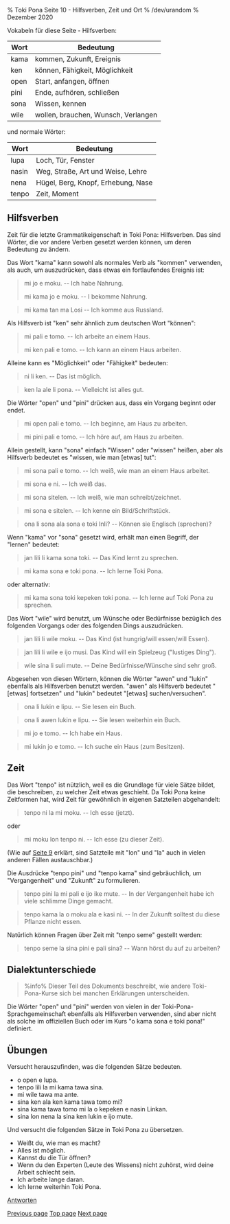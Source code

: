 % Toki Pona Seite 10 - Hilfsverben, Zeit und Ort
% /dev/urandom
% Dezember 2020

Vokabeln für diese Seite - Hilfsverben:

| Wort  | Bedeutung                           |
|-------|-------------------------------------|
| kama  | kommen, Zukunft, Ereignis           |
| ken   | können, Fähigkeit, Möglichkeit      |
| open  | Start, anfangen, öffnen             |
| pini  | Ende, aufhören, schließen           |
| sona  | Wissen, kennen                      |
| wile  | wollen, brauchen, Wunsch, Verlangen |

und normale Wörter:

| Wort  | Bedeutung                          |
|-------|------------------------------------|
| lupa  | Loch, Tür, Fenster                 |
| nasin | Weg, Straße, Art und Weise, Lehre  |
| nena  | Hügel, Berg, Knopf, Erhebung, Nase |
| tenpo | Zeit, Moment                       |

## Hilfsverben

Zeit für die letzte Grammatikeigenschaft in Toki Pona: Hilfsverben. Das sind 
Wörter, die vor andere Verben gesetzt werden können, um deren Bedeutung zu 
ändern.

Das Wort "kama" kann sowohl als normales Verb als "kommen" verwenden, als auch, 
um auszudrücken, dass etwas ein fortlaufendes Ereignis ist:

> mi jo e moku. -- Ich habe Nahrung.
>
> mi kama jo e moku. -- I bekomme Nahrung.

> mi kama tan ma Losi -- Ich komme aus Russland.

Als Hilfsverb ist "ken" sehr ähnlich zum deutschen Wort "können":

> mi pali e tomo. -- Ich arbeite an einem Haus.
>
> mi ken pali e tomo. -- Ich kann an einem Haus arbeiten.

Alleine kann es "Möglichkeit" oder "Fähigkeit" bedeuten:

> ni li ken. -- Das ist möglich.

> ken la ale li pona. -- Vielleicht ist alles gut.

Die Wörter "open" und "pini" drücken aus, dass ein Vorgang beginnt oder endet.

> mi open pali e tomo. -- Ich beginne, am Haus zu arbeiten.

> mi pini pali e tomo. -- Ich höre auf, am Haus zu arbeiten.

Allein gestellt, kann "sona" einfach "Wissen" oder "wissen" heißen, aber als 
Hilfsverb bedeutet es "wissen, wie man [etwas] tut":

> mi sona pali e tomo. -- Ich weiß, wie man an einem Haus arbeitet.

> mi sona e ni. -- Ich weiß das.

> mi sona sitelen. -- Ich weiß, wie man schreibt/zeichnet.

> mi sona e sitelen. -- Ich kenne ein Bild/Schriftstück.

> ona li sona ala sona e toki Inli? -- Können sie Englisch (sprechen)?

Wenn "kama" vor "sona" gesetzt wird, erhält man einen Begriff, der "lernen"
bedeutet:

> jan lili li kama sona toki. -- Das Kind lernt zu sprechen.

> mi kama sona e toki pona. -- Ich lerne Toki Pona. 

oder alternativ:

> mi kama sona toki kepeken toki pona. -- Ich lerne auf Toki Pona zu sprechen.

Das Wort "wile" wird benutzt, um Wünsche oder Bedürfnisse bezüglich des 
folgenden Vorgangs oder des folgenden Dings auszudrücken.

> jan lili li wile moku. -- Das Kind (ist hungrig/will essen/will Essen).

> jan lili li wile e ijo musi. Das Kind will ein Spielzeug ("lustiges Ding").

> wile sina li suli mute. -- Deine Bedürfnisse/Wünsche sind sehr groß.

Abgesehen von diesen Wörtern, können die Wörter "awen" und "lukin" ebenfalls 
als Hilfsverben benutzt werden. "awen" als Hilfsverb bedeutet "[etwas] 
fortsetzen" und "lukin" bedeutet "[etwas] suchen/versuchen".

> ona li lukin e lipu. -- Sie lesen ein Buch.

> ona li awen lukin e lipu. -- Sie lesen weiterhin ein Buch.

> mi jo e tomo. -- Ich habe ein Haus.

> mi lukin jo e tomo. -- Ich suche ein Haus (zum Besitzen).

## Zeit

Das Wort "tenpo" ist nützlich, weil es die Grundlage für viele Sätze bildet, die 
beschreiben, zu welcher Zeit etwas geschieht. Da Toki Pona keine Zeitformen hat, 
wird Zeit für gewöhnlich in eigenen Satzteilen abgehandelt:

> tenpo ni la mi moku. -- Ich esse (jetzt).

oder 

> mi moku lon tenpo ni. -- Ich esse (zu dieser Zeit).

(Wie auf [Seite 9](de_9.html) erklärt, sind Satzteile mit "lon" und "la" auch in
vielen anderen Fällen austauschbar.)

Die Ausdrücke "tenpo pini" und "tenpo kama" sind gebräuchlich, um "Vergangenheit" 
und "Zukunft" zu formulieren.

> tenpo pini la mi pali e ijo ike mute. -- In der Vergangenheit habe ich viele 
> schlimme Dinge gemacht.

> tenpo kama la o moku ala e kasi ni. -- In der Zukunft solltest du diese Pflanze 
> nicht essen.

Natürlich können Fragen über Zeit mit "tenpo seme" gestellt werden:

> tenpo seme la sina pini e pali sina? -- Wann hörst du auf zu arbeiten?

## Dialektunterschiede

> %info%
> Dieser Teil des Dokuments beschreibt, wie andere Toki-Pona-Kurse sich bei 
> manchen Erklärungen unterscheiden.

Die Wörter "open" und "pini" werden von vielen in der Toki-Pona-Sprachgemeinschaft 
ebenfalls als Hilfsverben verwenden, sind aber nicht als solche im offiziellen 
Buch oder im Kurs "o kama sona e toki pona!" definiert.

## Übungen

Versucht herauszufinden, was die folgenden Sätze bedeuten.

* o open e lupa. 
* tenpo lili la mi kama tawa sina.
* mi wile tawa ma ante.
* sina ken ala ken kama tawa tomo mi?
* sina kama tawa tomo mi la o kepeken e nasin Linkan.
* sina lon nena la sina ken lukin e ijo mute.

Und versucht die folgenden Sätze in Toki Pona zu übersetzen.

* Weißt du, wie man es macht? 
* Alles ist möglich. 
* Kannst du die Tür öffnen?
* Wenn du den Experten (Leute des Wissens) nicht zuhörst, wird deine Arbeit schlecht sein.
* Ich arbeite lange daran.
* Ich lerne weiterhin Toki Pona.

[Antworten](de_answers.html#p10)

[Previous page](de_9.html) [Top page](de_index.html) [Next page](de_11.html)
